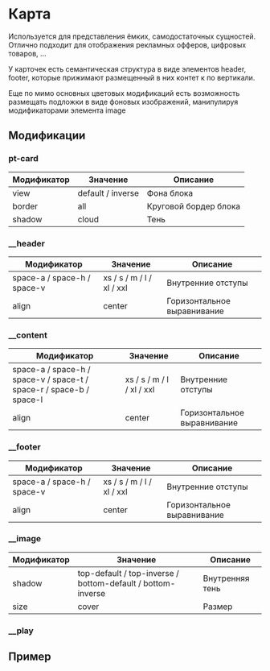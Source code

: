 # Карта
Используется для представления ёмких, самодостаточных сущностей. Отлично подходит для отображения рекламных офферов, цифровых товаров, ... 

У карточек есть семантическая структура в виде элементов header, footer, которые прижимают размещенный в них контет к по вертикали. 

Еще по мимо основных цветовых модификаций есть возможность размещать подложки в виде фоновых изображений, манипулируя модификаторами элемента image


## Модификации

### pt-card

| Модификатор                  | Значение                        | Описание                  |  
| ---------------------------- | ------------------------------- | ------------------------- |
| view                         | default / inverse               | Фона блока                |
| border                       | all                             | Круговой бордер блока     |
| shadow                       | cloud                           | Тень                      |


### __header

| Модификатор                 | Значение                        | Описание                         |  
| --------------------------- | ------------------------------- | -------------------------------- |
| space-a / space-h / space-v | xs / s / m / l / xl / xxl       | Внутренние отступы               |
| align                       | center                          | Горизонтальное выравнивание      |


### __content

| Модификатор                                                         | Значение                   | Описание              |  
| ------------------------------------------------------------------- | -------------------------- | --------------------- |
| space-a / space-h / space-v / space-t / space-r / space-b / space-l | xs / s / m / l / xl / xxl  | Внутренние отступы    |
| align | center                     | Горизонтальное выравнивание    |



### __footer

| Модификатор                 | Значение                        | Описание                         |  
| --------------------------- | ------------------------------- | -------------------------------- |
| space-a / space-h / space-v | xs / s / m / l / xl / xxl       | Внутренние отступы               |
| align                       | center                          | Горизонтальное выравнивание      |



### __image

| Модификатор       | Значение                                                    | Описание                |  
| ----------------- | ----------------------------------------------------------- | ----------------------- |
| shadow            | top-default / top-inverse / bottom-default / bottom-inverse | Внутренняя тень         |
| size              | cover                                                       | Размер                  |

### __play


## Пример
```

```

